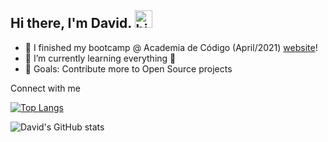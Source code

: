 ## Hi there, I'm David. <img alt="hi" width="28" src="https://c.tenor.com/yWSRmymbuBkAAAAC/waving-hi.gif" /> 

- 🔭 I finished my bootcamp @ Academia de Código (April/2021) [website]!
- 🌱 I’m currently learning everything 🤣
- 🥅 Goals: Contribute more to Open Source projects

Connect with me

[![Top Langs](https://github-readme-stats.vercel.app/api/top-langs/?username=Dnuns&layout=compact&theme=dracula&langs_count=10&&hide=shell,bash)](https://github.com/anuraghazra/github-readme-stats)

![David's GitHub stats](https://github-readme-stats.vercel.app/api?username=Dnuns&show_icons=true&theme=dracula&layout=compact)

<br>

[website]: https://www.codeforall.cv
[linkedin]: https://linkedin.com/in/davsnuns
[portfolio]: https://dnuns.github.io/portfolio
